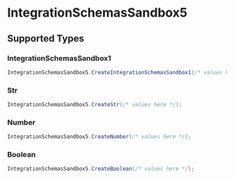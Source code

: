 # IntegrationSchemasSandbox5


## Supported Types

### IntegrationSchemasSandbox1

```csharp
IntegrationSchemasSandbox5.CreateIntegrationSchemasSandbox1(/* values here */);
```

### Str

```csharp
IntegrationSchemasSandbox5.CreateStr(/* values here */);
```

### Number

```csharp
IntegrationSchemasSandbox5.CreateNumber(/* values here */);
```

### Boolean

```csharp
IntegrationSchemasSandbox5.CreateBoolean(/* values here */);
```
